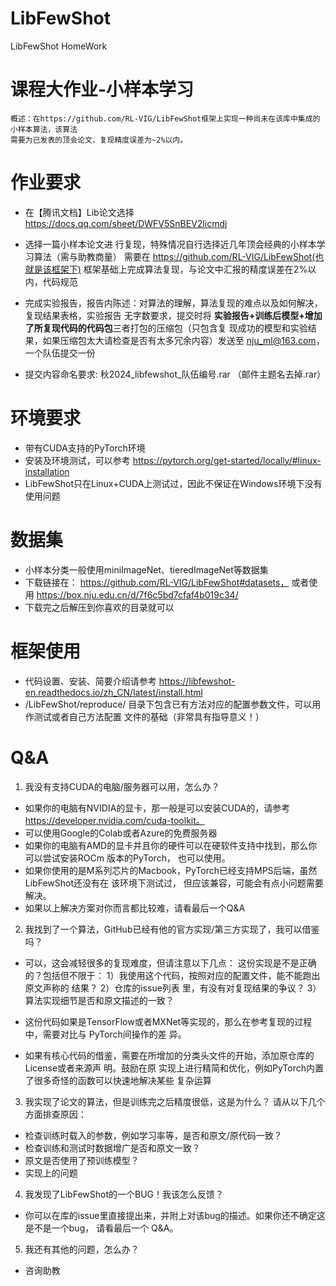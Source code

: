 # LibFewShot
LibFewShot HomeWork


# 课程大作业-小样本学习 
```
概述：在https://github.com/RL-VIG/LibFewShot框架上实现⼀种尚未在该库中集成的⼩样本算法，该算法
需要为已发表的顶会论⽂，复现精度误差为~2%以内。
```

# 作业要求
- 在【腾讯文档】Lib论文选择
https://docs.qq.com/sheet/DWFV5SnBEV2licmdj

- 选择一篇小样本论文进 行复现，特殊情况自行选择近几年顶会经典的小样本学习算法（需与助教商量） 需要在
https://github.com/RL-VIG/LibFewShot(也就是该框架下)
框架基础上完成算法复现，与论文中汇报的精度误差在2%以内，代码规范

- 完成实验报告，报告内陈述：对算法的理解，算法复现的难点以及如何解决，复现结果表格，实验报告
无字数要求，提交时将 **实验报告+训练后模型+增加了所复现代码的代码包**三者打包的压缩包（只包含复
现成功的模型和实验结果，如果压缩包太大请检查是否有太多冗余内容）发送至 nju_ml@163.com，
一个队伍提交一份

- 提交内容命名要求:  秋2024_libfewshot_队伍编号.rar （邮件主题名去掉.rar）


# 环境要求 
- 带有CUDA⽀持的PyTorch环境 
- 安装及环境测试，可以参考 https://pytorch.org/get-started/locally/#linux-installation
- LibFewShot只在Linux+CUDA上测试过，因此不保证在Windows环境下没有使⽤问题

# 数据集 
- 小样本分类⼀般使⽤miniImageNet、tieredImageNet等数据集 
- 下载链接在：
https://github.com/RL-VIG/LibFewShot#datasets， 或者使⽤
https://box.nju.edu.cn/d/7f6c5bd7cfaf4b019c34/
- 下载完之后解压到你喜欢的⽬录就可以

# 框架使用 
- 代码设置、安装、简要介绍请参考
 https://libfewshot-en.readthedocs.io/zh_CN/latest/install.html
- /LibFewShot/reproduce/ 目录下包含已有方法对应的配置参数文件，可以用作测试或者自己方法配置
文件的基础（非常具有指导意义！）

# Q&A 
1. 我没有⽀持CUDA的电脑/服务器可以⽤，怎么办？ 
- 如果你的电脑有NVIDIA的显卡，那⼀般是可以安装CUDA的，请参考 https://developer.nvidia.com/cuda-toolkit。
- 可以使⽤Google的Colab或者Azure的免费服务器
- 如果你的电脑有AMD的显卡并且你的硬件可以在硬软件⽀持中找到，那么你可以尝试安装ROCm
版本的PyTorch， 也可以使⽤。
- 如果你使⽤的是M系列芯⽚的Macbook，PyTorch已经⽀持MPS后端，虽然LibFewShot还没有在
该环境下测试过， 但应该兼容，可能会有点⼩问题需要解决。 
- 如果以上解决⽅案对你⽽⾔都⽐较难，请看最后⼀个Q&A

 2. 我找到了⼀个算法，GitHub已经有他的官⽅实现/第三⽅实现了，我可以借鉴吗？ 
- 可以，这会减轻很多的复现难度，但请注意以下⼏点： 这份实现是不是正确的？包括但不限于： 1）我使⽤这个代码，按照对应的配置⽂件，能不能跑出原⽂声称的 结果？ 
2）仓库的issue列表
⾥，有没有对复现结果的争议？
3）算法实现细节是否和原⽂描述的⼀致？ 

- 这份代码如果是TensorFlow或者MXNet等实现的，那么在参考复现的过程中，需要对⽐与
PyTorch间操作的差 异。 
- 如果有核⼼代码的借鉴，需要在所增加的分类头⽂件的开始，添加原仓库的License或者来源声
明。⿎励在原 实现上进⾏精简和优化，例如PyTorch内置了很多奇怪的函数可以快速地解决某些
复杂运算

3. 我实现了论⽂的算法，但是训练完之后精度很低，这是为什么？ 请从以下⼏个⽅⾯排查原因：
- 检查训练时载⼊的参数，例如学习率等，是否和原⽂/原代码⼀致？ 
- 检查训练和测试时数据增⼴是否和原⽂⼀致？ 
- 原⽂是否使⽤了预训练模型？
- 实现上的问题

4. 我发现了LibFewShot的⼀个BUG！我该怎么反馈？
- 你可以在库的issue⾥直接提出来，并附上对该bug的描述。如果你还不确定这是不是⼀个bug，
请看最后⼀个 Q&A。

5. 我还有其他的问题，怎么办？
- 咨询助教
